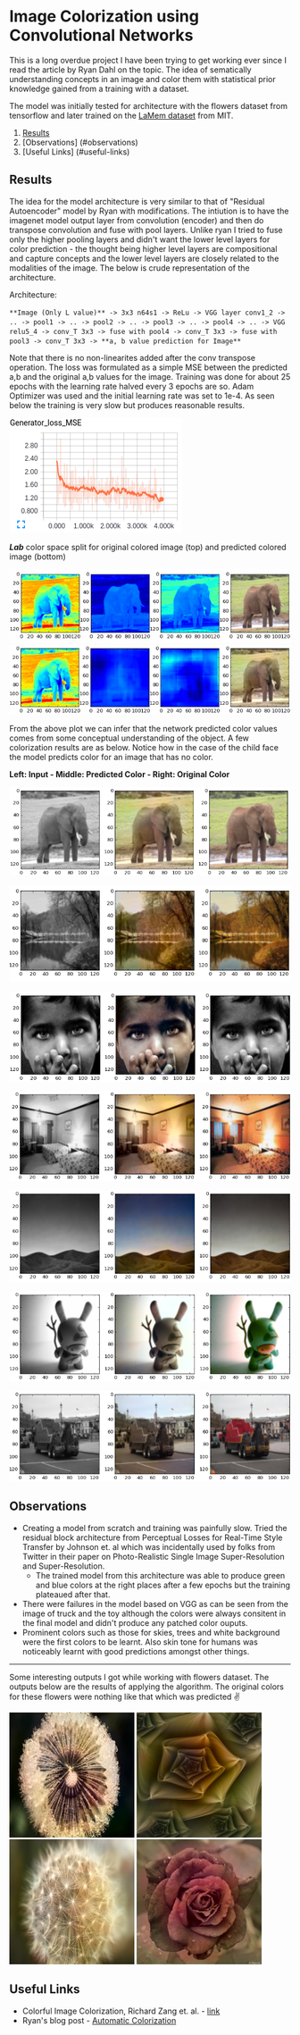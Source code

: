 # Image Colorization using Convolutional Networks
This is a long overdue project I have been trying to get working ever since I read the article by Ryan Dahl on the topic. The idea of sematically understanding concepts in an image and color them with statistical prior knowledge gained from a training with a dataset.

The model was initially tested for architecture with the flowers dataset from tensorflow and later trained on the [LaMem dataset](http://memorability.csail.mit.edu) from MIT.

1. [Results](#results)
2. [Observations] (#observations)
3. [Useful Links] (#useful-links)
 
 
## Results 
The idea for the model architecture is very similar to that of "Residual Autoencoder" model by Ryan with modifications. The intiution is to have the imagenet model output layer from convolution (encoder) and then do transpose convolution and fuse with pool layers. Unlike ryan I tried to fuse only the higher pooling layers and didn't want the lower level layers for color prediction - the thought being higher level layers are compositional and capture concepts and the lower level layers are closely related to the modalities of the image. The below is crude representation of the architecture.

Architecture:

`**Image (Only L value)** -> 3x3 n64s1 -> ReLu -> VGG layer conv1_2 -> .. -> pool1 -> .. -> pool2 -> .. -> pool3 -> .. -> pool4 -> .. -> VGG relu5_4 -> conv_T 3x3 -> fuse with pool4 -> conv_T 3x3 -> fuse with pool3 -> conv_T 3x3 -> **a, b value prediction for Image**`

Note that there is no non-linearites added after the conv transpose operation. The loss was formulated as a simple MSE between the predicted a,b and the original a,b values for the image. Training was done for about 25 epochs with the learning rate halved every 3 epochs are so. Adam Optimizer was used and the initial learning rate was set to 1e-4. As seen below the training is very slow but produces reasonable results.

![](results/loss.png)

***Lab*** color space split for original colored image (top) and predicted colored image (bottom)

![](results/lab_split1.png)
![](results/lab_split2.png)

From the above plot we can infer that the network predicted color values comes from some conceptual understanding of the object. A few colorization results are as below. Notice how in the case of the child face the model predicts color for an image that has no color. 

**Left: Input - Middle: Predicted Color - Right: Original Color**

![](results/result1.png)

![](results/result2.png)

![](results/result3.png)

![](results/result4.png)

![](results/result5.png)

![](results/result6.png)

![](results/result7.png)

## Observations
- Creating a model from scratch and training was painfully slow. Tried the residual block architecture from Perceptual Losses for Real-Time Style Transfer by Johnson et. al which was incidentally used by folks from Twitter in their paper on Photo-Realistic Single Image Super-Resolution and Super-Resolution. 
  - The trained model from this architecture was able to produce green and blue colors at the right places after a few epochs but the training plateaued after that. 
- There were failures in the model based on VGG as can be seen from the image of truck and the toy although the colors were always consitent in the final model and didn't produce any patched color ouputs.
- Prominent colors such as those for skies, trees and white background were the first colors to be learnt. Also skin tone for humans was noticeably learnt with good predictions amongst other things. 

----
Some interesting outputs I got while working with flowers dataset. The outputs below are the results of applying the algorithm. The original colors for these flowers were nothing like that which was predicted :v:

![](results/flowers/pred29.png) ![](results/flowers/pred30.png) ![](results/flowers/pred35.png) ![](results/flowers/pred39.png)

## Useful Links
- Colorful Image Colorization, Richard Zang et. al. - [link](http://richzhang.github.io/colorization/)
- Ryan's blog post - [Automatic Colorization](http://tinyclouds.org/colorize/)
